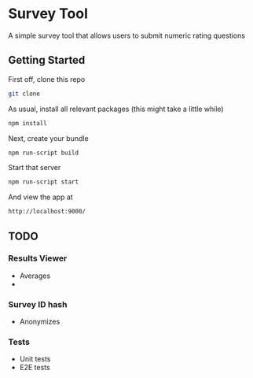 # Survey Tool

A simple survey tool that allows users to submit numeric rating questions

## Getting Started
First off, clone this repo
```bash
git clone 
```
As usual, install all relevant packages (this might take a little while)
```bash
npm install
```
Next, create your bundle
```bash
npm run-script build
```
Start that server
```bash
npm run-script start
```
And view the app at
```bash
http://localhost:9000/
```


## TODO
### Results Viewer
  * Averages
  *
### Survey ID hash
  * Anonymizes 
### Tests
  * Unit tests
  * E2E tests